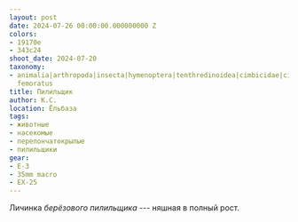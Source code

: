 ```yaml
---
layout: post
date: 2024-07-26 00:00:00.000000000 Z
colors:
- 19170e
- 343c24
shoot_date: 2024-07-20
taxonomy:
- animalia|arthropoda|insecta|hymenoptera|tenthredinoidea|cimbicidae|cimbex|cimbex
  femoratus
title: Пилильщик
author: К.С.
location: Ёльбаза
tags:
- животные
- насекомые
- перепончатокрылые
- пилильщики
gear:
- E-3
- 35mm macro
- EX-25
---
```

Личинка _берёзового пилильщика_ --- няшная в полный рост.
